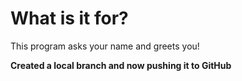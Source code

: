 # What is it for?
<p>This program asks your name and greets you!</p>
<strong>Created a local branch and now pushing it to GitHub</strong>
